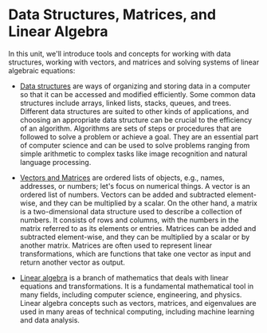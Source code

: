# Data Structures, Matrices, and Linear Algebra
In this unit, we'll introduce tools and concepts for working with data structures, working with vectors, and matrices and solving systems of linear algebraic equations:

* [Data structures](./trees.md) are ways of organizing and storing data in a computer so that it can be accessed and modified efficiently. Some common data structures include arrays, linked lists, stacks, queues, and trees. Different data structures are suited to other kinds of applications, and choosing an appropriate data structure can be crucial to the efficiency of an algorithm. Algorithms are sets of steps or procedures that are followed to solve a problem or achieve a goal. They are an essential part of computer science and can be used to solve problems ranging from simple arithmetic to complex tasks like image recognition and natural language processing.

* [Vectors and Matrices](./vectors-matricies-nla.md) are ordered lists of objects, e.g., names, addresses, or numbers; let's focus on numerical things. A vector is an ordered list of numbers. Vectors can be added and subtracted element-wise, and they can be multiplied by a scalar. On the other hand, a matrix is a two-dimensional data structure used to describe a collection of numbers. It consists of rows and columns, with the numbers in the matrix referred to as its elements or entries. Matrices can be added and subtracted element-wise, and they can be multiplied by a scalar or by another matrix. Matrices are often used to represent linear transformations, which are functions that take one vector as input and return another vector as output.

* [Linear algebra](./laes.md) is a branch of mathematics that deals with linear equations and transformations. It is a fundamental mathematical tool in many fields, including computer science, engineering, and physics. Linear algebra concepts such as vectors, matrices, and eigenvalues are used in many areas of technical computing, including machine learning and data analysis.